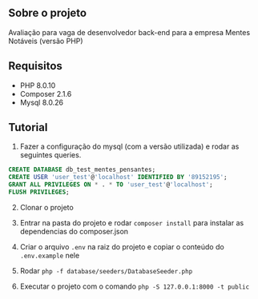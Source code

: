 ## Sobre o projeto

Avaliação para vaga de desenvolvedor back-end para a empresa Mentes Notáveis (versão PHP)
## Requisitos

- PHP 8.0.10
- Composer 2.1.6
- Mysql 8.0.26

## Tutorial 

1. Fazer a configuração do mysql (com a versão utilizada) e rodar as seguintes queries. 

```sql
CREATE DATABASE db_test_mentes_pensantes;
CREATE USER 'user_test'@'localhost' IDENTIFIED BY '89152195';
GRANT ALL PRIVILEGES ON * . * TO 'user_test'@'localhost';
FLUSH PRIVILEGES;
```

2. Clonar o projeto 

3. Entrar na pasta do projeto e rodar ```composer install``` para instalar as dependencias do composer.json

4. Criar o arquivo ```.env``` na raiz do projeto e copiar o conteúdo do ```.env.example``` nele 

5. Rodar ```php -f database/seeders/DatabaseSeeder.php``` 

6. Executar o projeto com o comando ```php -S 127.0.0.1:8000 -t public```